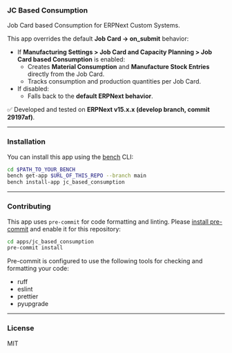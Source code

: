### JC Based Consumption

Job Card based Consumption for ERPNext Custom Systems.

This app overrides the default **Job Card → on_submit** behavior:

- If **Manufacturing Settings > Job Card and Capacity Planning > Job Card based Consumption** is enabled:
  - Creates **Material Consumption** and **Manufacture Stock Entries** directly from the Job Card.
  - Tracks consumption and production quantities per Job Card.
- If disabled:
  - Falls back to the **default ERPNext behavior**.

✅ Developed and tested on **ERPNext v15.x.x (develop branch, commit 29197af)**.

---

### Installation

You can install this app using the [bench](https://github.com/frappe/bench) CLI:

```bash
cd $PATH_TO_YOUR_BENCH
bench get-app $URL_OF_THIS_REPO --branch main
bench install-app jc_based_consumption
```

---

### Contributing

This app uses `pre-commit` for code formatting and linting. Please [install pre-commit](https://pre-commit.com/#installation) and enable it for this repository:

```bash
cd apps/jc_based_consumption
pre-commit install
```

Pre-commit is configured to use the following tools for checking and formatting your code:

- ruff
- eslint
- prettier
- pyupgrade

---

### License

MIT

